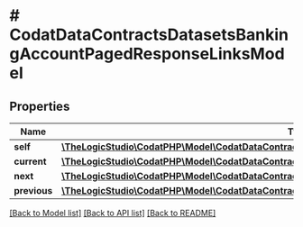 # # CodatDataContractsDatasetsBankingAccountPagedResponseLinksModel

## Properties

Name | Type | Description | Notes
------------ | ------------- | ------------- | -------------
**self** | [**\TheLogicStudio\CodatPHP\Model\CodatDataContractsDatasetsBankingAccountPagedResponseHrefModel**](CodatDataContractsDatasetsBankingAccountPagedResponseHrefModel.md) |  | [optional]
**current** | [**\TheLogicStudio\CodatPHP\Model\CodatDataContractsDatasetsBankingAccountPagedResponseHrefModel**](CodatDataContractsDatasetsBankingAccountPagedResponseHrefModel.md) |  | [optional]
**next** | [**\TheLogicStudio\CodatPHP\Model\CodatDataContractsDatasetsBankingAccountPagedResponseHrefModel**](CodatDataContractsDatasetsBankingAccountPagedResponseHrefModel.md) |  | [optional]
**previous** | [**\TheLogicStudio\CodatPHP\Model\CodatDataContractsDatasetsBankingAccountPagedResponseHrefModel**](CodatDataContractsDatasetsBankingAccountPagedResponseHrefModel.md) |  | [optional]

[[Back to Model list]](../../README.md#models) [[Back to API list]](../../README.md#endpoints) [[Back to README]](../../README.md)
